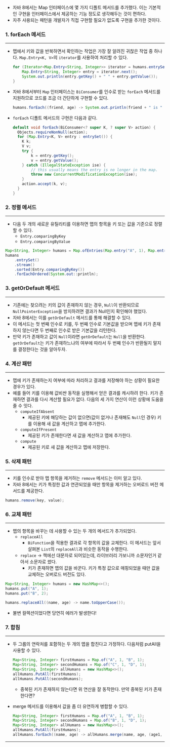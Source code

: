 - 자바 8에서는 Map 인터페이스에 몇 가지 디폴트 메서드를 추가했다. 이는 기본적인 구현을 인터페이스에서 제공하는 기능 정도로 생각해두는 것이 편하다.
- 자주 사용되는 패턴을 개발자가 직접 구현할 필요가 없도록 구현을 추가한 것이다.

### 1. forEach 메서드

---

- 맵에서 키와 값을 반복하면서 확인하는 작업은 가장 잘 알려진 귀찮은 작업 중 하나다. `Map.Entry<K, V>`의 `iterator`를 사용하여 처리할 수 있다.

    ```java
    for (Iterator<Map.Entry<String, Integer>> iterator = humans.entrySet().iterator(); iterator.hasNext();) {
    	Map.Entry<String, Integer> entry = iterator.next();
    	System.out.println(entry.getKey() + " " + entry.getValue());
    }
    ```

- 자바 8에서부터 `Map` 인터페이스는 `BiConsumer`를 인수로 받는 `forEach` 메서드를 지원하므로 코드를 조금 더 간단하게 구현할 수 있다.

    ```java
    humans.forEach((friend, age) -> System.out.println(friend + " is " age + " years old");
    ```

- `forEach` 디폴트 메서드의 구현은 다음과 같다.

    ```java
    default void forEach(BiConsumer<? super K, ? super V> action) {
      Objects.requireNonNull(action);
      for (Map.Entry<K, V> entry : entrySet()) {
        K k;
        V v;
        try {
            k = entry.getKey();
            v = entry.getValue();
        } catch (IllegalStateException ise) {
            // this usually means the entry is no longer in the map.
            throw new ConcurrentModificationException(ise);
        }
        action.accept(k, v);
      }
    }
    ```


### 2. 정렬 메서드

---

- 다음 두 개의 새로운 유틸리티를 이용하면 맵의 항목을 키 또는 값을 기준으로 정렬할 수 있다.
    - `Entry.comparingByKey`
    - `Entry.comparingByValue`

```java
Map<String, Integer> humans = Map.ofEntries(Map.entry("A", 1), Map.entry("B", 2));
humans
	.entrySet()
	.stream()
	.sorted(Entry.comparingByKey())
	.forEachOrdered(System.out::println);
```

### 3. getOrDefault 메서드

---

- 기존에는 찾으려는 키의 값이 존재하지 않는 경우, `Null`이 반환되므로 `NullPointerException`을 방지하려면 결과가 Null인지 확인해야 했었다.
- 자바 8에서는 이를 `getOrDefault` 메서드를 통해 해결할 수 있다.
- 이 메서드는 첫 번째 인수로 키를, 두 번째 인수로 기본값을 받으며 맵에 키가 존재하지 않는다면 두 번째로 인수로 받은 기본값을 리턴한다.
- 만약 키가 존재하고 값이 `Null`이라면 `getOrDefault`는 `Null`을 반환한다. `getOrDefault`는 키가 존재하느냐의 여부에 따라서 두 번째 인수가 반환될지 말지를 결정한다는 것을 알아두자.

### 4. 계산 패턴

---

- 맵에 키가 존재하는지 여부에 따라 처리하고 결과를 저장해야 하는 상황이 필요한 경우가 있다.
- 예를 들어 키를 이용해 값비싼 동작을 실행해서 얻은 결과를 캐시하려 한다. 키가 존재하면 결과를 다시 계산할 필요가 없다. 다음의 세 가지 연산이 이런 상황에 도움을 줄 수 잇다.
    - `computeIfAbsent`
        - 제공된 키에 해당하는 값이 없으면(값이 없거나 존재해도 `Null`인 경우) 키를 이용해 새 값을 계산하고 맵에 추가한다.
    - `computeIfPresent`
        - 제공된 키가 존재한다면 새 값을 계산하고 맵에 추가한다.
    - `compute`
        - 제공된 키로 새 값을 계산하고 맵에 저장한다.

### 5. 삭제 패턴

---

- 키를 인수로 받아 맵 항목을 제거하는 `remove` 메서드는 이미 알고 있다.
- 자바 8에서는 키가 특정한 값과 연관되었을 때만 항목을 제거하는 오버로드 버전 메서드를 제공한다.

```java
humans.remove(key, value);
```

### 6. 교체 패턴

---

- 맵의 항목을 바꾸는 데 사용할 수 있는 두 개의 메서드가 추가되었다.
    - `replaceAll`
        - `BiFunction`을 적용한 결과로 각 항목의 값을 교체한다. 이 메서드는 앞서 살펴본 `List`의 `replaceAll`과 비슷한 동작을 수행한다.
    - `replace` → 책에선 대문자로 되어있는데, 라이브러리 가보니까 소문자인거 같아서 소문자로 썼다.
        - 키가 존재하면 맵의 값을 바꾼다. 키가 특정 값으로 매핑되었을 때만 값을 교체하는 오버로드 버전도 있다.

```java
Map<String, Integer> humans = new HashMap<>();
humans.put("A", 1);
humans.put("B", 2);

humans.replaceAll((name, age) -> name.toUpperCase());
```

- 불변 컬렉션이었다면 당연히 에러가 발생한다!

### 7. 합침

---

- 두 그룹의 연락처를 포함하는 두 개의 맵을 합친다고 가정하다. 다음처럼 putAll을 사용할 수 있다.

    ```java
    Map<String, Integer> firstHumans = Map.of("A", 1, "B", 1);
    Map<String, Integer> secondHumans = Map.of("C", 1, "D", 1);
    Map<String, Integer> allHumans = new HashMap<>();
    allHumans.PutAll(firstHumans);
    allHumans.PutAll(secondHumans);
    ```

    - 중복된 키가 존재하지 않는다면 위 연산을 잘 동작한다. 만약 중복된 키가 존재한다면?
- merge 메서드를 이용해서 값을 좀 더 유연하게 병합할 수 있다.

    ```java
    Map<String, Integer> firstHumans = Map.of("A", 1, "B", 1);
    Map<String, Integer> secondHumans = Map.of("B", 1, "D", 1);
    Map<String, Integer> allHumans = new HashMap<>();
    allHumans.PutAll(firstHumans);
    allHumans.forEach((name, age) -> allHumans.merge(name, age, (age1, age2) -> age1 + age2)); -> // 중복값일 경우, 나이를 더하는 전략
    ```


---